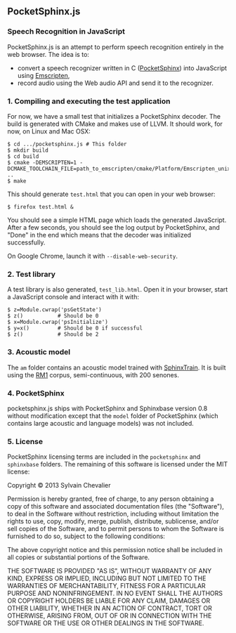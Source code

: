 PocketSphinx.js
---------------
### Speech Recognition in JavaScript

PocketSphinx.js is an attempt to perform speech recognition entirely in the web browser. The idea is to:

* convert a speech recognizer written in C ([PocketSphinx](http://cmusphinx.sourceforge.net/)) into JavaScript using [Emscripten](https://github.com/kripken/emscripten),
* record audio using the Web audio API and send it to the recognizer.


### 1. Compiling and executing the test application

For now, we have a small test that initializes a PocketSphinx decoder. The build is generated with CMake and makes use of LLVM. It should work, for now, on Linux and Mac OSX:

    $ cd .../pocketsphinx.js # This folder
    $ mkdir build
    $ cd build
    $ cmake -DEMSCRIPTEN=1 -DCMAKE_TOOLCHAIN_FILE=path_to_emscripten/cmake/Platform/Emscripten_unix.cmake ..
    $ make

This should generate `test.html` that you can open in your web browser:

    $ firefox test.html &

You should see a simple HTML page which loads the generated JavaScript. After a few seconds, you should see the log output by PocketSphinx, and "Done" in the end which means that the decoder was initialized successfully.

On Google Chrome, launch it with `--disable-web-security`.

### 2. Test library

A test library is also generated, `test_lib.html`. Open it in your browser, start a JavaScript console and interact with it with:

    $ z=Module.cwrap('psGetState') 
    $ z()           # Should be 0
    $ x=Module.cwrap('psInitialize')
    $ y=x()         # Should be 0 if successful
    $ z()           # Should be 2

### 3. Acoustic model

The `am` folder contains an acoustic model trained with [SphinxTrain](http://cmusphinx.sourceforge.net/wiki/tutorialam). It is built using the [RM1](http://www.speech.cs.cmu.edu/databases/rm1/index.html) corpus, semi-continuous, with 200 senones.

### 4. PocketSphinx

pocketsphinx.js ships with PocketSphinx and Sphinxbase version 0.8 without modification except that the `model` folder of PocketSphinx (which contains large acoustic and language models) was not included.

### 5. License

PocketSphinx licensing terms are included in the `pocketsphinx` and `sphinxbase` folders. The remaining of this software is licensed under the MIT license:

Copyright © 2013 Sylvain Chevalier

Permission is hereby granted, free of charge, to any person obtaining a copy of this software and associated documentation files (the "Software"), to deal in the Software without restriction, including without limitation the rights to use, copy, modify, merge, publish, distribute, sublicense, and/or sell copies of the Software, and to permit persons to whom the Software is furnished to do so, subject to the following conditions:

The above copyright notice and this permission notice shall be included in all copies or substantial portions of the Software.

THE SOFTWARE IS PROVIDED "AS IS", WITHOUT WARRANTY OF ANY KIND, EXPRESS OR IMPLIED, INCLUDING BUT NOT LIMITED TO THE WARRANTIES OF MERCHANTABILITY, FITNESS FOR A PARTICULAR PURPOSE AND NONINFRINGEMENT. IN NO EVENT SHALL THE AUTHORS OR COPYRIGHT HOLDERS BE LIABLE FOR ANY CLAIM, DAMAGES OR OTHER LIABILITY, WHETHER IN AN ACTION OF CONTRACT, TORT OR OTHERWISE, ARISING FROM, OUT OF OR IN CONNECTION WITH THE SOFTWARE OR THE USE OR OTHER DEALINGS IN THE SOFTWARE.
